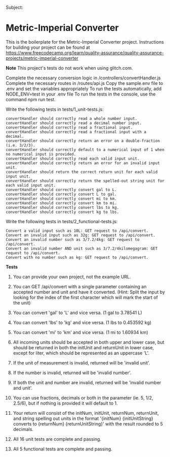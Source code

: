 Subject:

# Metric-Imperial Converter

This is the boilerplate for the Metric-Imperial Converter project. Instructions for building your project can be found at https://www.freecodecamp.org/learn/quality-assurance/quality-assurance-projects/metric-imperial-converter


**Note** This project's tests do not work when using glitch.com.

Complete the necessary conversion logic in /controllers/convertHandler.js
Complete the necessary routes in /routes/api.js
Copy the sample.env file to .env and set the variables appropriately
To run the tests automatically, add NODE_ENV=test in your .env file
To run the tests in the console, use the command npm run test.


Write the following tests in tests/1_unit-tests.js:

    convertHandler should correctly read a whole number input.
    convertHandler should correctly read a decimal number input.
    convertHandler should correctly read a fractional input.
    convertHandler should correctly read a fractional input with a decimal.
    convertHandler should correctly return an error on a double-fraction (i.e. 3/2/3).
    convertHandler should correctly default to a numerical input of 1 when no numerical input is provided.
    convertHandler should correctly read each valid input unit.
    convertHandler should correctly return an error for an invalid input unit.
    convertHandler should return the correct return unit for each valid input unit.
    convertHandler should correctly return the spelled-out string unit for each valid input unit.
    convertHandler should correctly convert gal to L.
    convertHandler should correctly convert L to gal.
    convertHandler should correctly convert mi to km.
    convertHandler should correctly convert km to mi.
    convertHandler should correctly convert lbs to kg.
    convertHandler should correctly convert kg to lbs.


Write the following tests in tests/2_functional-tests.js:

    Convert a valid input such as 10L: GET request to /api/convert.
    Convert an invalid input such as 32g: GET request to /api/convert.
    Convert an invalid number such as 3/7.2/4kg: GET request to /api/convert.
    Convert an invalid number AND unit such as 3/7.2/4kilomegagram: GET request to /api/convert.
    Convert with no number such as kg: GET request to /api/convert.


**Tests**

1. You can provide your own project, not the example URL.

2. You can GET /api/convert with a single parameter containing an accepted number and unit and have it converted. (Hint: Split the input by looking for the index of the first character which will mark the start of the unit)

3. You can convert 'gal' to 'L' and vice versa. (1 gal to 3.78541 L)

4. You can convert 'lbs' to 'kg' and vice versa. (1 lbs to 0.453592 kg)

5. You can convert 'mi' to 'km' and vice versa. (1 mi to 1.60934 km)

6. All incoming units should be accepted in both upper and lower case, but should be returned in both the initUnit and returnUnit in lower case, except for liter, which should be represented as an uppercase 'L'.

7. If the unit of measurement is invalid, returned will be 'invalid unit'.

8. If the number is invalid, returned will be 'invalid number'.

9. If both the unit and number are invalid, returned will be 'invalid number and unit'.

10. You can use fractions, decimals or both in the parameter (ie. 5, 1/2, 2.5/6), but if nothing is provided it will default to 1.

11. Your return will consist of the initNum, initUnit, returnNum, returnUnit, and string spelling out units in the format '{initNum} {initUnitString} converts to {returnNum} {returnUnitString}' with the result rounded to 5 decimals.

12. All 16 unit tests are complete and passing.

13. All 5 functional tests are complete and passing.














